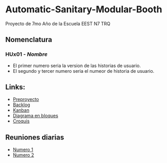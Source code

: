 # Automatic-Sanitary-Modular-Booth
Proyecto de 7mo Año de la Escuela EEST N7 TRQ

## Nomenclatura
### HUx01 - *Nombre*
* El primer numero seria la version de las historias de usuario.
* El segundo y tercer numero seria el numeor de historia de usuario.

## Links:
* [Preproyecto](https://docs.google.com/document/d/1FV1TCATaDeYYaNmAFFsy11UKM_EqK5jApIGANrdqngo/edit)
* [Backlog](https://docs.google.com/document/d/16Rr1VwQktRlqgh4Xqv46rgp91BMWeoB3IwLuBnragbY/edit#heading=h.weea1lfqqklc)
* [Kanban](https://trello.com/b/mIzg2lCd/kanban)
* [Diagrama en bloques](https://lucid.app/lucidchart/66ddf08e-15f4-40f1-a414-59db75a2046f/edit?beaconFlowId=EAA92AF8D72C77EE&page=0_0#)
* [Croquis](https://jamboard.google.com/d/10bxHw2sUzV-YrRQvOjwpjocV1fMJhBMaigYEMrjLV2c/viewer?f=0)

##  Reuniones diarias
* [Numero 1](https://docs.google.com/document/d/1fbjTVGKN6UK2ypsj58MigzDZBV4JqDfpoNBA260o19w/edit)
* [Numero 2](https://docs.google.com/document/d/1secXsdiJPvNKDajAuvaiqy5pPPDZEDYqaAkMTPRFNbI/edit#heading=h.h71roo2449rv)
